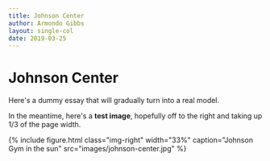 ```yaml
---
title: Johnson Center
author: Armondo Gibbs
layout: single-col
date: 2019-03-25
---
```



# Johnson Center

Here's a dummy essay that will gradually turn into a real model.

In the meantime, here's a **test image**, hopefully off to the right and taking up 1/3 of the page width.

{% include figure.html class="img-right" width="33%" caption="Johnson Gym in the sun" src="images/johnson-center.jpg" %}
